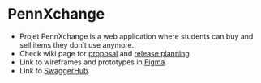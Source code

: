 # PennXchange

- Projet PennXchange is a web application where students can buy and sell items they don’t use anymore.
- Check wiki page for [proposal](https://github.com/cis350/project-pennxchange/wiki) and [release planning](https://github.com/cis350/project-pennxchange/wiki/Release-Planning)
- Link to wireframes and prototypes in [Figma](https://www.figma.com/file/XehLAj7ppyxEFOqFd7igxb/PennXchange-CIS350?node-id=1%3A11&t=shKIGuJBvO9NPyJZ-0). 
- Link to [SwaggerHub](https://app.swaggerhub.com/apis/pennnxchange/PennXchange/1.0.0).
